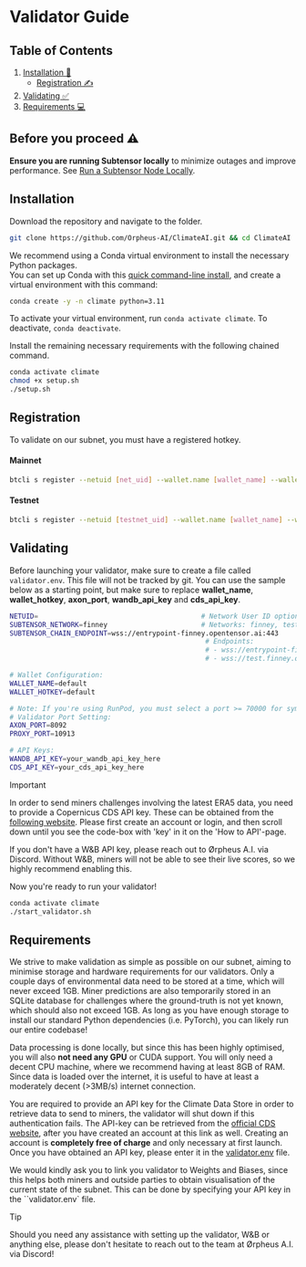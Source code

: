 # Validator Guide

## Table of Contents

1. [Installation 🔧](#installation)
   - [Registration ✍️](#registration)
2. [Validating ✅](#validating)
3. [Requirements 💻](#requirements)

## Before you proceed ⚠️

**Ensure you are running Subtensor locally** to minimize outages and improve performance. See [Run a Subtensor Node Locally](https://github.com/opentensor/subtensor/blob/main/docs/running-subtensor-locally.md#compiling-your-own-binary).

## Installation

Download the repository and navigate to the folder.
```bash
git clone https://github.com/Orpheus-AI/ClimateAI.git && cd ClimateAI
```

We recommend using a Conda virtual environment to install the necessary Python packages.<br>
You can set up Conda with this [quick command-line install](https://docs.anaconda.com/free/miniconda/#quick-command-line-install), and create a virtual environment with this command:

```bash
conda create -y -n climate python=3.11
```

To activate your virtual environment, run `conda activate climate`. To deactivate, `conda deactivate`.

Install the remaining necessary requirements with the following chained command.

```bash
conda activate climate
chmod +x setup.sh 
./setup.sh
```

## Registration

To validate on our subnet, you must have a registered hotkey.

#### Mainnet

```bash
btcli s register --netuid [net_uid] --wallet.name [wallet_name] --wallet.hotkey [wallet.hotkey] --subtensor.network finney
```

#### Testnet

```bash
btcli s register --netuid [testnet_uid] --wallet.name [wallet_name] --wallet.hotkey [wallet.hotkey] --subtensor.network test
```


## Validating
Before launching your validator, make sure to create a file called `validator.env`. This file will not be tracked by git. 
You can use the sample below as a starting point, but make sure to replace **wallet_name**, **wallet_hotkey**, **axon_port**, **wandb_api_key** and **cds_api_key**.

```bash
NETUID=                                        # Network User ID options: ?,?
SUBTENSOR_NETWORK=finney                       # Networks: finney, test, local
SUBTENSOR_CHAIN_ENDPOINT=wss://entrypoint-finney.opentensor.ai:443
                                                # Endpoints:
                                                # - wss://entrypoint-finney.opentensor.ai:443
                                                # - wss://test.finney.opentensor.ai:443/

# Wallet Configuration:
WALLET_NAME=default
WALLET_HOTKEY=default

# Note: If you're using RunPod, you must select a port >= 70000 for symmetric mapping
# Validator Port Setting:
AXON_PORT=8092
PROXY_PORT=10913

# API Keys:
WANDB_API_KEY=your_wandb_api_key_here
CDS_API_KEY=your_cds_api_key_here
```
> [!IMPORTANT]
> In order to send miners challenges involving the latest ERA5 data, you need to provide a Copernicus CDS API key. These can be obtained from the [following website](https://cds.climate.copernicus.eu/how-to-api). Please first create an account or login, and then scroll down until you see the code-box with 'key' in it on the 'How to API'-page. 

If you don't have a W&B API key, please reach out to Ørpheus A.I. via Discord. Without W&B, miners will not be able to see their live scores, 
so we highly recommend enabling this.

Now you're ready to run your validator!

```bash
conda activate climate
./start_validator.sh
```

## Requirements
We strive to make validation as simple as possible on our subnet, aiming to minimise storage and hardware requirements for our validators.
Only a couple days of environmental data need to be stored at a time, which will never exceed 1GB. Miner predictions are also temporarily stored in an SQLite database for challenges where the ground-truth is not yet known, which should also not exceed 1GB. As long as you have enough storage to install our standard Python dependencies (i.e. PyTorch), you can likely run our entire codebase!  

Data processing is done locally, but since this has been highly optimised, you will also **not need any GPU** or CUDA support. You will only need a decent CPU machine, where we recommend having at least 8GB of RAM. Since data is loaded over the internet, it is useful to have at least a moderately decent (>3MB/s) internet connection.

You are required to provide an API key for the Climate Data Store in order to retrieve data to send to miners, the validator will shut down if this authentication fails. The API-key can be retrieved from the [official CDS website](https://cds.climate.copernicus.eu/how-to-api), after you have created an account at this link as well. Creating an account is **completely free of charge** and only necessary at first launch. Once you have obtained an API key, please enter it in the [validator.env](../validator.env) file. 

We would kindly ask you to link you validator to Weights and Biases, since this helps both miners and outside parties to obtain visualisation of the current state of the subnet. This can be done by specifying your API key in the ``validator.env` file.

> [!TIP]
> Should you need any assistance with setting up the validator, W&B or anything else, please don't hesitate to reach out to the team at Ørpheus A.I. via Discord!
